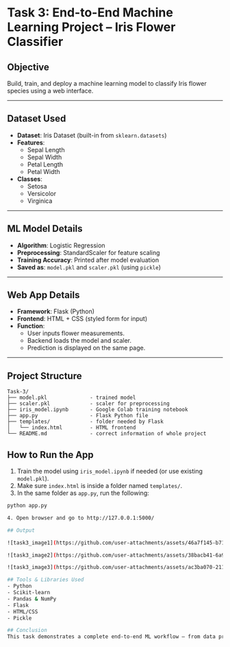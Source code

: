 # Task 3: End-to-End Machine Learning Project – Iris Flower Classifier

## Objective
Build, train, and deploy a machine learning model to classify Iris flower species using a web interface.

---

## Dataset Used
- **Dataset**: Iris Dataset (built-in from `sklearn.datasets`)
- **Features**:
  - Sepal Length
  - Sepal Width
  - Petal Length
  - Petal Width
- **Classes**:
  - Setosa
  - Versicolor
  - Virginica

---

## ML Model Details
- **Algorithm**: Logistic Regression
- **Preprocessing**: StandardScaler for feature scaling
- **Training Accuracy**: Printed after model evaluation
- **Saved as**: `model.pkl` and `scaler.pkl` (using `pickle`)

---

## Web App Details
- **Framework**: Flask (Python)
- **Frontend**: HTML + CSS (styled form for input)
- **Function**: 
  - User inputs flower measurements.
  - Backend loads the model and scaler.
  - Prediction is displayed on the same page.

---

## Project Structure

```
Task-3/
├── model.pkl              - trained model
├── scaler.pkl             - scaler for preprocessing
├── iris_model.ipynb       - Google Colab training notebook
├── app.py                 - Flask Python file
├── templates/             - folder needed by Flask
│   └── index.html         - HTML frontend
└── README.md              - correct information of whole project
```

## How to Run the App
1. Train the model using `iris_model.ipynb` if needed (or use existing `model.pkl`).
2. Make sure `index.html` is inside a folder named `templates/`.
3. In the same folder as `app.py`, run the following:
```bash
python app.py

4. Open browser and go to http://127.0.0.1:5000/

## Output

![task3_image1](https://github.com/user-attachments/assets/46a7f145-b71e-4ae3-8463-d1b337dfb726)

![task3_image2](https://github.com/user-attachments/assets/38bacb41-6a91-4bc9-92de-4cbe419000df)

![task3_image3](https://github.com/user-attachments/assets/ac3ba070-2112-4ba2-8f6e-0960eecb7c59)

## Tools & Libraries Used
- Python
- Scikit-learn
- Pandas & NumPy
- Flask
- HTML/CSS
- Pickle

## Conclusion
This task demonstrates a complete end-to-end ML workflow — from data preprocessing and model training to deployment via a Flask web app. The interactive UI makes it easy for users to classify Iris flowers based on input features.
